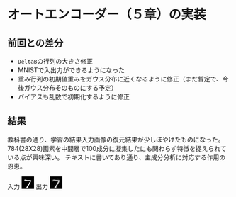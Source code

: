 # オートエンコーダー（５章）の実装

## 前回との差分
- `DeltaB`の行列の大きさ修正
- MNISTで入出力ができるようになった
- 重み行列の初期値重みをガウス分布に近くなるように修正（まだ暫定で、今後ガウス分布そのものにする予定）
- バイアスも乱数で初期化するように修正

## 結果
教科書の通り、学習の結果入力画像の復元結果が少しぼやけたものになった。
784(28X28)画素を中間層で100成分に凝集したにも関わらず特徴を捉えられている点が興味深い。
テキストに書いてあり通り、主成分分析に対応する作用の恩恵。

入力
![residue](https://github.com/sergeant-wizard/neural_network/blob/master/auto_encoder/input.png)
出力
![residue](https://github.com/sergeant-wizard/neural_network/blob/master/auto_encoder/100_100.png)
